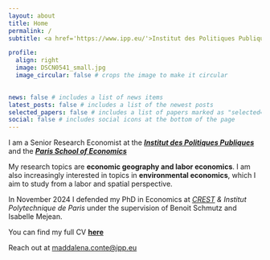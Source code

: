 ```yaml
---
layout: about
title: Home
permalink: /
subtitle: <a href='https://www.ipp.eu/'>Institut des Politiques Publiques</a> & <a href='https://www.parisschoolofeconomics.eu/'>Paris School of Economics</a>

profile:
  align: right
  image: DSCN0541_small.jpg
  image_circular: false # crops the image to make it circular
 

news: false # includes a list of news items
latest_posts: false # includes a list of the newest posts
selected_papers: false # includes a list of papers marked as "selected={true}"
social: false # includes social icons at the bottom of the page
---
```


I am a Senior Research Economist at the <a href='https://www.ipp.eu/'>***Institut des Politiques Publiques***</a> and the <a href='https://www.parisschoolofeconomics.eu/'>***Paris School of Economics***</a>

My research topics are **economic geography and labor economics**. I am also increasingly interested in topics in **environmental economics**, which I aim to study from a labor and spatial perspective.

In November 2024 I defended my PhD in Economics at <a href='https://crest.science/'>*CREST*</a> *& Institut Polytechnique de Paris* under the supervision of Benoit Schmutz and Isabelle Mejean.


You can find my full CV <a href='https://drive.google.com/file/d/1hMRicrYkQpj1WdExWVBfnOagIF7oAP_g/view?usp=drive_link'>**here**</a>

Reach out at maddalena.conte@ipp.eu



